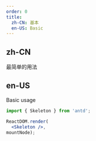 ```yaml
---
order: 0
title:
  zh-CN: 基本
  en-US: Basic
---
```


## zh-CN

最简单的用法

## en-US

Basic usage

````jsx
import { Skeleton } from 'antd';

ReactDOM.render(
  <Skeleton />,
mountNode);
````
